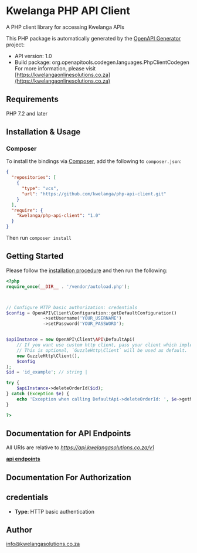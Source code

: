 # Kwelanga PHP API Client

A PHP client library for accessing Kwelanga APIs

This PHP package is automatically generated by the [OpenAPI Generator](https://openapi-generator.tech) project:

- API version: 1.0
- Build package: org.openapitools.codegen.languages.PhpClientCodegen
For more information, please visit [https://kwelangaonlinesolutions.co.za](https://kwelangaonlinesolutions.co.za)

## Requirements

PHP 7.2 and later

## Installation & Usage

### Composer

To install the bindings via [Composer](http://getcomposer.org/), add the following to `composer.json`:

```json
{
  "repositories": [
    {
      "type": "vcs",
      "url": "https://github.com/kwelanga/php-api-client.git"
    }
  ],
  "require": {
    "kwelanga/php-api-client": "1.0"
  }
}
```

Then run `composer install`


## Getting Started

Please follow the [installation procedure](#installation--usage) and then run the following:

```php
<?php
require_once(__DIR__ . '/vendor/autoload.php');



// Configure HTTP basic authorization: credentials
$config = OpenAPI\Client\Configuration::getDefaultConfiguration()
              ->setUsername('YOUR_USERNAME')
              ->setPassword('YOUR_PASSWORD');


$apiInstance = new OpenAPI\Client\API\DefaultApi(
    // If you want use custom http client, pass your client which implements `GuzzleHttp\ClientInterface`.
    // This is optional, `GuzzleHttp\Client` will be used as default.
    new GuzzleHttp\Client(),
    $config
);
$id = 'id_example'; // string | 

try {
    $apiInstance->deleteOrderId($id);
} catch (Exception $e) {
    echo 'Exception when calling DefaultApi->deleteOrderId: ', $e->getMessage(), PHP_EOL;
}

?>
```

## Documentation for API Endpoints

All URIs are relative to *https://api.kwelangasolutions.co.za/v1*

[**api endpoints**](docs/Api/DefaultApi.md)


## Documentation For Authorization



## credentials


- **Type**: HTTP basic authentication


## Author

info@kwelangasolutions.co.za

